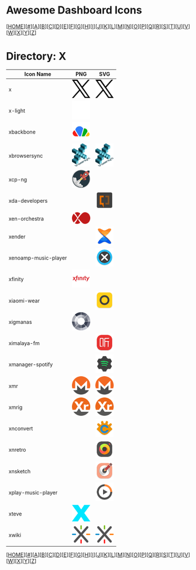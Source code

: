 # Awesome Dashboard Icons

[[HOME](..)][[#](directory.md)][[A](directory-a.md)][[B](directory-b.md)][[C](directory-c.md)][[D](directory-d.md)][[E](directory-e.md)][[F](directory-f.md)][[G](directory-g.md)][[H](directory-h.md)][[I](directory-i.md)][[J](directory-j.md)][[K](directory-k.md)][[L](directory-l.md)][[M](directory-m.md)][[N](directory-n.md)][[O](directory-o.md)][[P](directory-p.md)][[Q](directory-q.md)][[R](directory-r.md)][[S](directory-s.md)][[T](directory-t.md)][[U](directory-u.md)][[V](directory-v.md)][[W](directory-w.md)][[X](directory-x.md)][[Y](directory-y.md)][[Z](directory-z.md)]

# Directory: X

| Icon Name | PNG | SVG |
|-----------|-----|-----|
| x | <img src="../icons/x.png" alt="x" width="50"> |  <img src="../icons/x.svg" alt="x" width="50"> |
| x-light | <img src="../icons/x-light.png" alt="x-light" width="50"> |   |
| xbackbone | <img src="../icons/xbackbone.png" alt="xbackbone" width="50"> |   |
| xbrowsersync | <img src="../icons/xbrowsersync.png" alt="xbrowsersync" width="50"> |  <img src="../icons/xbrowsersync.svg" alt="xbrowsersync" width="50"> |
| xcp-ng | <img src="../icons/xcp-ng.png" alt="xcp-ng" width="50"> |   |
| xda-developers |  |  <img src="../icons/xda-developers.svg" alt="xda-developers" width="50"> |
| xen-orchestra | <img src="../icons/xen-orchestra.png" alt="xen-orchestra" width="50"> |   |
| xender |  |  <img src="../icons/xender.svg" alt="xender" width="50"> |
| xenoamp-music-player |  |  <img src="../icons/xenoamp-music-player.svg" alt="xenoamp-music-player" width="50"> |
| xfinity | <img src="../icons/xfinity.png" alt="xfinity" width="50"> |   |
| xiaomi-wear |  |  <img src="../icons/xiaomi-wear.svg" alt="xiaomi-wear" width="50"> |
| xigmanas | <img src="../icons/xigmanas.png" alt="xigmanas" width="50"> |   |
| ximalaya-fm |  |  <img src="../icons/ximalaya-fm.svg" alt="ximalaya-fm" width="50"> |
| xmanager-spotify |  |  <img src="../icons/xmanager-spotify.svg" alt="xmanager-spotify" width="50"> |
| xmr | <img src="../icons/xmr.png" alt="xmr" width="50"> |  <img src="../icons/xmr.svg" alt="xmr" width="50"> |
| xmrig | <img src="../icons/xmrig.png" alt="xmrig" width="50"> |  <img src="../icons/xmrig.svg" alt="xmrig" width="50"> |
| xnconvert |  |  <img src="../icons/xnconvert.svg" alt="xnconvert" width="50"> |
| xnretro |  |  <img src="../icons/xnretro.svg" alt="xnretro" width="50"> |
| xnsketch |  |  <img src="../icons/xnsketch.svg" alt="xnsketch" width="50"> |
| xplay-music-player |  |  <img src="../icons/xplay-music-player.svg" alt="xplay-music-player" width="50"> |
| xteve | <img src="../icons/xteve.png" alt="xteve" width="50"> |   |
| xwiki | <img src="../icons/xwiki.png" alt="xwiki" width="50"> |  <img src="../icons/xwiki.svg" alt="xwiki" width="50"> |


[[HOME](..)][[#](directory.md)][[A](directory-a.md)][[B](directory-b.md)][[C](directory-c.md)][[D](directory-d.md)][[E](directory-e.md)][[F](directory-f.md)][[G](directory-g.md)][[H](directory-h.md)][[I](directory-i.md)][[J](directory-j.md)][[K](directory-k.md)][[L](directory-l.md)][[M](directory-m.md)][[N](directory-n.md)][[O](directory-o.md)][[P](directory-p.md)][[Q](directory-q.md)][[R](directory-r.md)][[S](directory-s.md)][[T](directory-t.md)][[U](directory-u.md)][[V](directory-v.md)][[W](directory-w.md)][[X](directory-x.md)][[Y](directory-y.md)][[Z](directory-z.md)]

